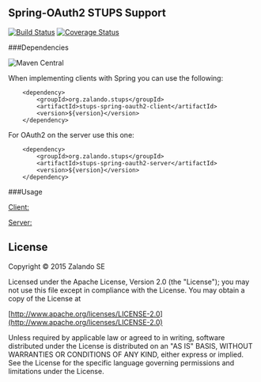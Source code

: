 ## Spring-OAuth2 STUPS Support

[![Build Status](https://travis-ci.org/zalando-stups/stups-spring-oauth2-support.svg?branch=master)](https://travis-ci.org/zalando-stups/stups-spring-oauth2-support)
[![Coverage Status](https://coveralls.io/repos/zalando-stups/stups-spring-oauth2-support/badge.svg)](https://coveralls.io/r/zalando-stups/stups-spring-oauth2-support)

###Dependencies

![Maven Central](https://img.shields.io/maven-central/v/org.zalando.stups/stups-spring-oauth2-support.svg)

When implementing clients with Spring you can use the following:

```
    <dependency>
        <groupId>org.zalando.stups</groupId>
        <artifactId>stups-spring-oauth2-client</artifactId>
        <version>${version}</version>
    </dependency>
```


For OAuth2 on the server use this one:

```
    <dependency>
        <groupId>org.zalando.stups</groupId>
        <artifactId>stups-spring-oauth2-server</artifactId>
        <version>${version}</version>
    </dependency>
```

###Usage

[Client:](https://github.com/zalando-stups/stups-spring-oauth2-support/tree/master/stups-spring-oauth2-client)

[Server:](https://github.com/zalando-stups/stups-spring-oauth2-support/tree/master/stups-spring-oauth2-server)

## License

Copyright © 2015 Zalando SE

Licensed under the Apache License, Version 2.0 (the "License");
you may not use this file except in compliance with the License.
You may obtain a copy of the License at

   [http://www.apache.org/licenses/LICENSE-2.0](http://www.apache.org/licenses/LICENSE-2.0)

Unless required by applicable law or agreed to in writing, software
distributed under the License is distributed on an "AS IS" BASIS,
WITHOUT WARRANTIES OR CONDITIONS OF ANY KIND, either express or implied.
See the License for the specific language governing permissions and
limitations under the License.
